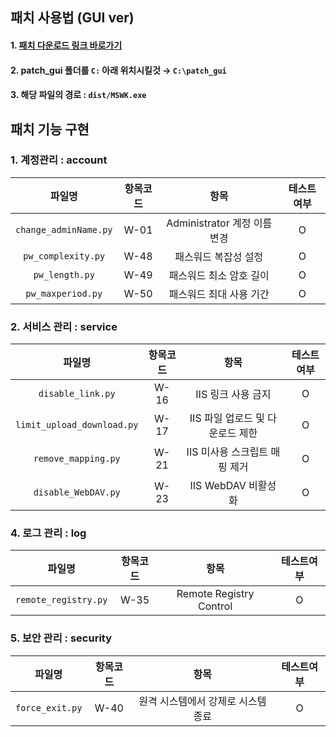## 패치 사용법 (GUI ver)
#### 1. [패치 다운로드 링크 바로가기](https://drive.google.com/file/d/121IFP6iinKRhK7i-zCzLFdLvDIMpsLqD/view?usp=sharing) 
#### 2. patch_gui 폴더를 `C:` 아래 위치시킬것 → `C:\patch_gui`
#### 3. 해당 파일의 경로 :  `dist/MSWK.exe`

## 패치 기능 구현 
### 1. 계정관리 : account
|파일명|항목코드|항목|테스트여부|
|:------:|:------:|:---:|:---:|
|`change_adminName.py`|W-01|Administrator 계정 이름 변경|O|
|`pw_complexity.py`|W-48|패스워드 복잡성 설정|O|
|`pw_length.py`|W-49|패스워드 최소 암호 길이|O|
|`pw_maxperiod.py`|W-50|패스워드 최대 사용 기간|O|

### 2. 서비스 관리 : service
|파일명|항목코드|항목|테스트여부|
|:------:|:------:|:---:|:---:|
|`disable_link.py`|W-16|IIS 링크 사용 금지|O|
|`limit_upload_download.py`|W-17|IIS 파일 업로드 및 다운로드 제한|O|
|`remove_mapping.py`|W-21|IIS 미사용 스크립트 매핑 제거|O|
|`disable_WebDAV.py`|W-23|IIS WebDAV 비활성화|O|

### 4. 로그 관리 : log
|파일명|항목코드|항목|테스트여부|
|:------:|:------:|:---:|:---:|
|`remote_registry.py`|W-35|Remote Registry Control|O|

### 5. 보안 관리 : security
|파일명|항목코드|항목|테스트여부|
|:------:|:------:|:---:|:---:|
|`force_exit.py`|W-40|원격 시스템에서 강제로 시스템 종료|O|
